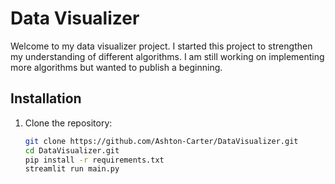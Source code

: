 # Data Visualizer

Welcome to my data visualizer project.  I started this project to strengthen my understanding of different algorithms.  I am still working on implementing more algorithms but wanted to publish a beginning.


## Installation

1. Clone the repository:
   ```bash
   git clone https://github.com/Ashton-Carter/DataVisualizer.git
   cd DataVisualizer.git
   pip install -r requirements.txt
   streamlit run main.py



